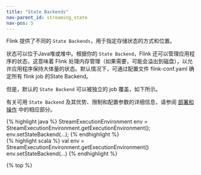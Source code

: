 ```yaml
---
title: "State Backends"
nav-parent_id: streaming_state
nav-pos: 5
---
```

<!--
Licensed to the Apache Software Foundation (ASF) under one
or more contributor license agreements.  See the NOTICE file
distributed with this work for additional information
regarding copyright ownership.  The ASF licenses this file
to you under the Apache License, Version 2.0 (the
"License"); you may not use this file except in compliance
with the License.  You may obtain a copy of the License at

  http://www.apache.org/licenses/LICENSE-2.0

Unless required by applicable law or agreed to in writing,
software distributed under the License is distributed on an
"AS IS" BASIS, WITHOUT WARRANTIES OR CONDITIONS OF ANY
KIND, either express or implied.  See the License for the
specific language governing permissions and limitations
under the License.
-->

Flink 提供了不同的 `State Backends`，用于指定存储状态的方式和位置。

状态可以位于Java堆或堆中。根据你的 `State Backend`，Flink 还可以管理应用程序的状态，这意味着 Flink 处理内存管理（如果需要，可能会溢出到磁盘），以允许应用程序保持大体量的状态。默认情况下，可通过配置文件 flink-conf.yaml 确定所有 flink job 的State Backend。

但是，默认的 `State Backend` 可以被独立的 job 覆盖，如下所示。

有关可用 `State Backend` 及其优势、限制和配置参数的详细信息，请参阅 [部署和操作](site.baseurl/ops/state/state_backends.html) 中的相应部分。

<div class="codetabs" markdown="1">
<div data-lang="java" markdown="1">
{% highlight java %}
StreamExecutionEnvironment env = StreamExecutionEnvironment.getExecutionEnvironment();
env.setStateBackend(...);
{% endhighlight %}
</div>
<div data-lang="scala" markdown="1">
{% highlight scala %}
val env = StreamExecutionEnvironment.getExecutionEnvironment()
env.setStateBackend(...)
{% endhighlight %}
</div>
</div>

{% top %}
